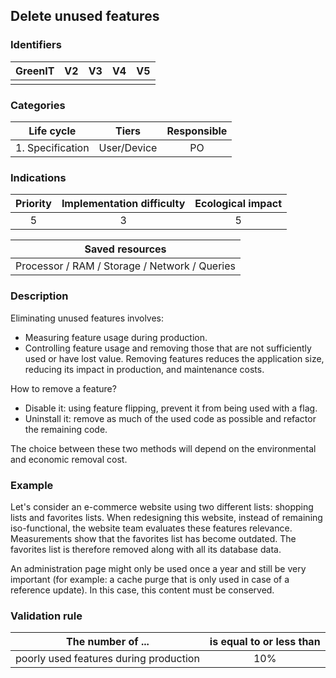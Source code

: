 ## Delete unused features

### Identifiers

| GreenIT | V2  | V3  | V4  | V5  |
| :-----: | :-: | :-: | :-: | :-: |
|         |     |     |     |     |

### Categories

|    Life cycle    |    Tiers    | Responsible |
| :--------------: | :---------: | :---------: |
| 1. Specification | User/Device |     PO      |

### Indications

| Priority | Implementation difficulty | Ecological impact |
| :------: | :-----------------------: | :---------------: |
|    5     |             3             |         5         |

|                Saved resources                |
| :-------------------------------------------: |
| Processor / RAM / Storage / Network / Queries |

### Description

Eliminating unused features involves:

- Measuring feature usage during production.
- Controlling feature usage and removing those that are not sufficiently used or have lost value.
  Removing features reduces the application size, reducing its impact in production, and maintenance costs.

How to remove a feature?

- Disable it: using feature flipping, prevent it from being used with a flag.
- Uninstall it: remove as much of the used code as possible and refactor the remaining code.

The choice between these two methods will depend on the environmental and economic removal cost.

### Example

Let's consider an e-commerce website using two different lists: shopping lists and favorites lists. When redesigning this website, instead of remaining iso-functional, the website team evaluates these features relevance. Measurements show that the favorites list has become outdated. The favorites list is therefore removed along with all its database data.

An administration page might only be used once a year and still be very important (for example: a cache purge that is only used in case of a reference update). In this case, this content must be conserved.

### Validation rule

| The number of ...                      | is equal to or less than |
| -------------------------------------- | :----------------------: |
| poorly used features during production |           10%            |
